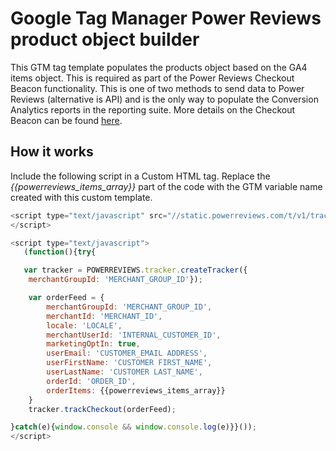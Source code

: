 # Google Tag Manager Power Reviews product object builder

This GTM tag template populates the products object based on the GA4 items object.
This is required as part of the Power Reviews Checkout Beacon functionality. This is one of two methods to send data to Power Reviews (alternative is API) and is the only way to populate the Conversion Analytics reports in the reporting suite.
More details on the Checkout Beacon can be found [here](https://help.powerreviews.com/hc/en-us/articles/7533484327707-Adding-the-Checkout-Beacon).

## How it works

Include the following script in a Custom HTML tag. Replace the *{{powerreviews_items_array}}* part of the code with the GTM variable name created with this custom template.

```javascript
<script type="text/javascript" src="//static.powerreviews.com/t/v1/tracker.js">
</script>

<script type="text/javascript">
   (function(){try{

   var tracker = POWERREVIEWS.tracker.createTracker({
	merchantGroupId: 'MERCHANT_GROUP_ID'});

	var orderFeed = {
		merchantGroupId: 'MERCHANT_GROUP_ID',
   		merchantId: 'MERCHANT_ID',
		locale: 'LOCALE',
		merchantUserId: 'INTERNAL_CUSTOMER_ID',
		marketingOptIn: true,
		userEmail: 'CUSTOMER_EMAIL ADDRESS',
		userFirstName: 'CUSTOMER FIRST_NAME',
		userLastName: 'CUSTOMER LAST_NAME',
		orderId: 'ORDER_ID',
		orderItems: {{powerreviews_items_array}}
	}
	tracker.trackCheckout(orderFeed);

}catch(e){window.console && window.console.log(e)}}());
</script>
```
